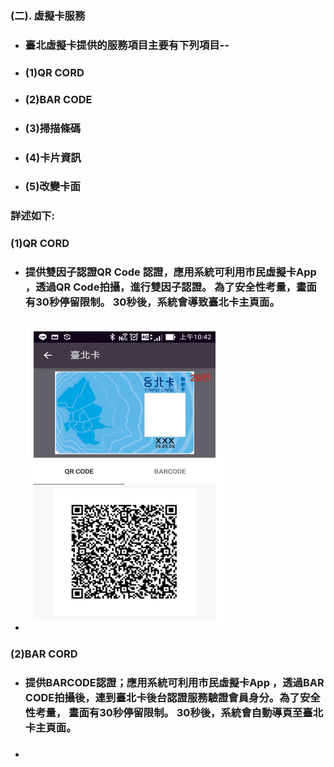 ### \(二\). 虛擬卡服務

* ### 臺北虛擬卡提供的服務項目主要有下列項目--
* ### \(1\)QR CORD
* ### \(2\)BAR CODE
* ### \(3\)掃描條碼
* ### \(4\)卡片資訊
* ### \(5\)改變卡面

### 詳述如下:

### \(1\)QR CORD

* ### 提供雙因子認證QR Code 認證，應用系統可利用市民虛擬卡App ，透過QR Code拍攝，進行雙因子認證。 為了安全性考量，畫面有30秒停留限制。 30秒後，系統會導致臺北卡主頁面。
* ### ![](/assets/VCqrcode.png)

### \(2\)BAR CORD

* ###  提供BARCODE認證；應用系統可利用市民虛擬卡App ，透過BAR CODE拍攝後，連到臺北卡後台認證服務驗證會員身分。為了安全性考量， 畫面有30秒停留限制。 30秒後，系統會自動導頁至臺北卡主頁面。
* ### 



